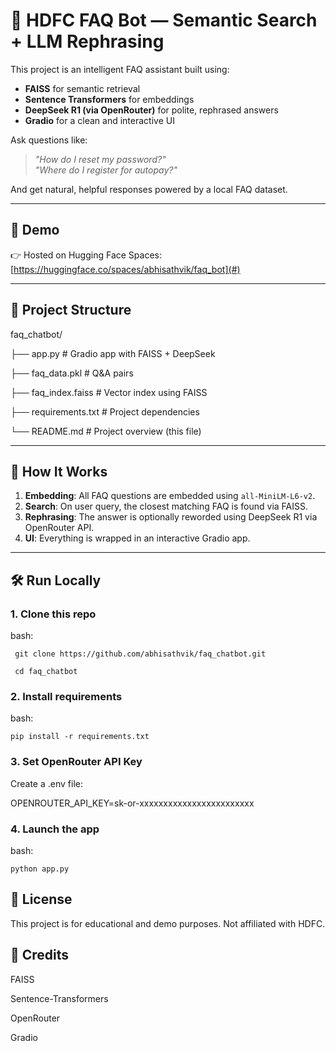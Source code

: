 # 💬 HDFC FAQ Bot — Semantic Search + LLM Rephrasing

This project is an intelligent FAQ assistant built using:
- **FAISS** for semantic retrieval
- **Sentence Transformers** for embeddings
- **DeepSeek R1 (via OpenRouter)** for polite, rephrased answers
- **Gradio** for a clean and interactive UI

Ask questions like:  
> _"How do I reset my password?"_  
> _"Where do I register for autopay?"_

And get natural, helpful responses powered by a local FAQ dataset.

---

## 🚀 Demo

👉 Hosted on Hugging Face Spaces:  
[https://huggingface.co/spaces/abhisathvik/faq_bot](#)  

---

## 📂 Project Structure

faq_chatbot/

├── app.py # Gradio app with FAISS + DeepSeek

├── faq_data.pkl # Q&A pairs

├── faq_index.faiss # Vector index using FAISS

├── requirements.txt # Project dependencies

└── README.md # Project overview (this file)


---

## 🧠 How It Works

1. **Embedding**: All FAQ questions are embedded using `all-MiniLM-L6-v2`.
2. **Search**: On user query, the closest matching FAQ is found via FAISS.
3. **Rephrasing**: The answer is optionally reworded using DeepSeek R1 via OpenRouter API.
4. **UI**: Everything is wrapped in an interactive Gradio app.

---

## 🛠️ Run Locally

### 1. Clone this repo
  bash:
  
     git clone https://github.com/abhisathvik/faq_chatbot.git
     
     cd faq_chatbot
     
### 2. Install requirements
  bash:
  
    pip install -r requirements.txt
### 3. Set OpenRouter API Key
  Create a .env file:
  
  OPENROUTER_API_KEY=sk-or-xxxxxxxxxxxxxxxxxxxxxxxx

### 4. Launch the app
  bash:
  
    python app.py


## 📜 License
This project is for educational and demo purposes. Not affiliated with HDFC.

## 🙌 Credits
FAISS

Sentence-Transformers

OpenRouter

Gradio
